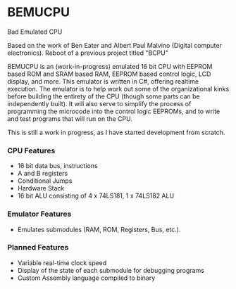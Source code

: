 # BEMUCPU
Bad Emulated CPU

Based on the work of Ben Eater and Albert Paul Malvino (Digital computer electronics). Reboot of a previous project titled "BCPU"

BEMUCPU is an (work-in-progress) emulated 16 bit CPU with EEPROM based ROM and SRAM based RAM, EEPROM based control logic, LCD display, and more. This emulator is written in C#, offering realtime execution. The emulator is to help work out some of the organizational kinks before building the entirety of the CPU (though some parts can be independently built). It will also serve to simplify the process of programming the microcode into the control logic EEPROMs, and to write and test programs that will run on the CPU.

This is still a work in progress, as I have started development from scratch.

### CPU Features
- 16 bit data bus, instructions
- A and B registers
- Conditional Jumps
- Hardware Stack
- 16 bit ALU consisting of 4 x 74LS181, 1 x 74LS182 ALU

### Emulator Features
- Emulates submodules (RAM, ROM, Registers, Bus, etc.).

### Planned Features
- Variable real-time clock speed
- Display of the state of each submodule for debugging programs
- Custom Assembly language compiled to binary
